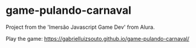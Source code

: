 # game-pulando-carnaval
Project from the 'Imersão Javascript Game Dev' from Alura.

Play the game:
https://gabrielluizsouto.github.io/game-pulando-carnaval/
